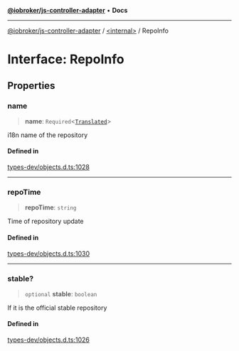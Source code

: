 [**@iobroker/js-controller-adapter**](../../README.md) • **Docs**

***

[@iobroker/js-controller-adapter](../../globals.md) / [\<internal\>](../README.md) / RepoInfo

# Interface: RepoInfo

## Properties

### name

> **name**: `Required`\<[`Translated`](../type-aliases/Translated.md)\>

i18n name of the repository

#### Defined in

[types-dev/objects.d.ts:1028](https://github.com/ioBroker/ioBroker.js-controller/blob/16f7418df1bc6d07b232fa81310bbbd4fbe2a36c/packages/types-dev/objects.d.ts#L1028)

***

### repoTime

> **repoTime**: `string`

Time of repository update

#### Defined in

[types-dev/objects.d.ts:1030](https://github.com/ioBroker/ioBroker.js-controller/blob/16f7418df1bc6d07b232fa81310bbbd4fbe2a36c/packages/types-dev/objects.d.ts#L1030)

***

### stable?

> `optional` **stable**: `boolean`

If it is the official stable repository

#### Defined in

[types-dev/objects.d.ts:1026](https://github.com/ioBroker/ioBroker.js-controller/blob/16f7418df1bc6d07b232fa81310bbbd4fbe2a36c/packages/types-dev/objects.d.ts#L1026)
